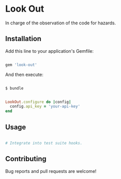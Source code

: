# Look Out

In charge of the observation of the code for hazards.

## Installation

Add this line to your application's Gemfile:

```ruby

gem 'look-out'

```

And then execute:

```bash

$ bundle

```

```ruby

LookOut.configure do |config|
  config.api_key = 'your-api-key'
end

```

## Usage

```ruby

# Integrate into test suite hooks.

```

## Contributing

Bug reports and pull requests are welcome!
